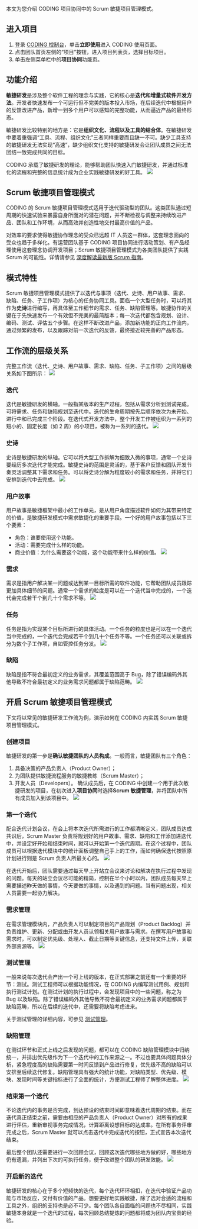 本文为您介绍 CODING 项目协同中的 Scrum 敏捷项目管理模式。

## 进入项目

1. 登录 [CODING 控制台](https://console.cloud.tencent.com/coding)，单击**立即使用**进入 CODING 使用页面。
2. 点击团队首页左侧的“项目”按钮，进入项目列表页，选择目标项目。
3. 单击左侧菜单栏中的**项目协同**功能页。 

## 功能介绍

**敏捷研发**是涉及整个软件工程的理念与实践，它的核心是**迭代和增量式软件开发方法**。开发者快速发布一个可运行但不完美的版本投入市场，在后续迭代中根据用户的反馈改进产品，新增一到多个用户可以感知的完整功能，从而逼近产品的最终形态。

敏捷研发比较特别的地方是：它是**组织文化、流程以及工具的结合体**。在敏捷研发中要着重强调“工具、流程、组织文化”三者同样重要而且缺一不可。缺少工具支持的敏捷研发无法实现“高速”，缺少组织文化支持的敏捷研发会让团队成员之间无法团结一致完成共同的目标。

CODING 承载了敏捷研发的理论，能够帮助团队快速入门敏捷研发，并通过标准化的流程和完整的信息统计成为企业实践敏捷研发的好工具。
![](https://main.qcloudimg.com/raw/10323a02019aeef881a6369a72e8fc24.png)

## Scrum 敏捷项目管理模式[](#management)

CODING 的 Scrum 敏捷项目管理模式适用于迭代驱动型的团队。这类团队通过短周期的快速试验来暴露自身所面对的潜在问题，并不断检视与调整来持续改进产品、团队和工作环境，从而高效并创造性地交付最高价值的产品。

对效率的要求使得敏捷协作理念的受众已远超 IT 人员这一群体，这套理念面向的受众也趋于多样化。有运营团队基于 CODING 项目协同进行活动策划、有产品经理使用这套理念协调开发项目；Scrum 敏捷项目管理模式为各类团队提供了实践 Scrum 的可能性。详情请参见 [深度解读最新版 Scrum 指南](https://mp.weixin.qq.com/s/At5NXNnTfZH91beK73lN3A)。

## 模式特性[](#characteristics)

Scrum 敏捷项目管理模式提供了以迭代与事项（迭代、史诗、用户故事、需求、缺陷、任务、子工作项）为核心的任务协同工具。面临一个大型任务时，可以将其作为**史诗**进行编写，再具体至工作细节的需求、任务、缺陷管理等。敏捷协作的关键在于先快速发布一个有效但不完美的最简版本；每一次迭代都包含规划、设计、编码、测试、评估五个步骤。在这样不断改进产品，添加新功能的正向工作流内，通过频繁的发布，以及跟踪对前一次迭代的反馈，最终接近较完善的产品形态。

## 工作流的层级关系[](#workflow)

完整工作流（迭代、史诗、用户故事、需求、缺陷、任务、子工作项）之间的层级关系如下图所示：
![](https://main.qcloudimg.com/raw/ac1ffdb7e3436f545e9a3ffb3c07c859.png)

### 迭代[](#iterations)

迭代是敏捷研发的横轴。一般指某版本的生产过程，包括从需求分析到测试完成。可将需求、任务和缺陷规划至迭代中。迭代的生命周期按先后顺序依次为未开始、进行中和已完成三个阶段。在迭代式开发方法中，整个开发工作被组织为一系列的短小的、固定长度（如 2 周）的小项目，被称为一系列的迭代。
![](https://main.qcloudimg.com/raw/4a104e09aa81a16b8d2b4afeb96a5438.png)

### 史诗[](#epic)

史诗是敏捷研发的纵轴。它可以将大型工作拆解为细致入微的事项，通常一个史诗要经历多次迭代才能完成。敏捷史诗的范围是灵活的，基于客户反馈和团队开发节奏灵活调整其下需求和任务。可以将史诗分解为粒度较小的需求和任务，并将它们安排到迭代中去完成。
![](https://main.qcloudimg.com/raw/d3ca27d91822491ab9f1b6f8e59a39e5.png)

### 用户故事[](#user-story)

用户故事是敏捷框架中最小的工作单元，是从用户角度描述软件如何为其带来特定的价值，是敏捷研发模式中需求敏捷化的重要手段。一个好的用户故事包括以下三个要素：
- 角色：谁要使用这个功能。
- 活动：需要完成什么样的功能。
- 商业价值：为什么需要这个功能，这个功能带来什么样的价值。
![](https://main.qcloudimg.com/raw/e572bd68fbbdbae7f01b5fbd9161ca43.png)

### 需求[](#requirements)

需求是指用户解决某一问题或达到某一目标所需的软件功能，它帮助团队成员跟踪更加具体细节的问题。通常一个需求的粒度是可以在一个迭代当中完成的，一个迭代会完成若干个到几十个需求不等。
![](https://main.qcloudimg.com/raw/edb52ec2f7a4931e99a001be9ac928d7.png)

### 任务[](#tasks)

任务是指为实现某个目标所进行的具体活动。一个任务的粒度也是可以在一个迭代当中完成的，一个迭代会完成若干个到几十个任务不等。一个任务还可以关联或拆分为数个子工作项，自如管控任务分发。
![](https://main.qcloudimg.com/raw/79310000c95da198cc503e2a218b7440.png)

### 缺陷[](#bugs)

缺陷是指不符合最初定义的业务需求，其覆盖范围高于 Bug，除了错误编码外其他导致不符合最初定义的业务需求问题都属于缺陷范畴。
![](https://main.qcloudimg.com/raw/1feeecc5f7943bd1526ed1ffd43cbb48.png)

## 开启 Scrum 敏捷项目管理模式[](#start)

下文将以常见的敏捷研发工作流为例，演示如何在 CODING 内实践 Scrum 敏捷项目管理模式。

### 创建项目[](#create-project)

敏捷研发的第一步是**确认敏捷团队的人员构成**。一般而言，敏捷团队有三个角色：
1.  具备决策的产品负责人（Product Owner）；
2.  为团队提供敏捷流程服务的敏捷教练（Scrum Master）；
3.  开发人员（Developers）。
确认成员后，在 CODING 中创建一个用于此次敏捷研发的项目，在初次进入**项目协同**时选择**Scrum 敏捷管理**，并将团队中所有成员加入到该项目中。
![](https://main.qcloudimg.com/raw/b237ae034320b54f50d904d18469e7af.png)

### 第一个迭代[](#first-iteration)

配合迭代计划会议，在会上将本次迭代所需进行的工作都清晰定义，团队成员达成共识后，Scrum Master 负责将规划好的用户故事、需求、缺陷和工作添加进迭代中，并设定好开始和结束时间，就可以开始第一个迭代周期。在这个过程中，团队成员可以根据迭代模块中的统计面板调整自己手上的工作，而如何确保迭代按照原计划进行则是 Scrum 负责人所最关心的。
![](https://main.qcloudimg.com/raw/0079eb29207f937296f42258ef73e843.png)

在迭代开始后，团队需要通过每天早上开站立会议来讨论和解决在执行过程中发现的问题。每天的站立会议尽可能的精简，控制在半个小时以内，团队成员每天早上需要描述昨天做的事情，今天要做的事情，以及遇到的问题。当有问题出现，相关人员需要一起协力解决。

### 需求管理[](#requirements-management)

在需求管理模块内，产品负责人可以制定项目的产品规划（Product Backlog）并负责维护、更新、分配或由开发人员认领相关用户故事与需求。在撰写用户故事和需求时，可以制定优先级、处理人、截止日期等关键信息，还支持文件上传，关联外部资源等。
![](https://main.qcloudimg.com/raw/fc1d18571f81ce691f26300db9e9cae8.png)

### 测试管理[](#test-management)

一般来说每次迭代会产出一个可上线的版本，在正式部署之前还有一个重要的环节：测试。测试工程师可以根据功能情况，在 CODING 内编写测试用例、规划和执行测试计划。在测试计划的执行过程中，会发现项目中的一些问题，称之为 Bug 以及缺陷。除了错误编码外其他导致不符合最初定义的业务需求问题都属于缺陷范畴，所以在后续的迭代中，还需要将缺陷考虑进来。

关于测试管理的详细内容，可参见 [测试管理](https://help.coding.net/docs/test-management/start.html)。

### 缺陷管理[](#bugs-management)

在测试环节和正式上线之后发现的问题，都可以在 CODING 缺陷管理模块中归纳统一，并排出优先级作为下一个迭代中的工作来源之一。不过也要具体问题具体分析，紧急程度高的缺陷需要第一时间反馈到产品进行修复，优先级不高的缺陷可以安排至后续迭代修复。缺陷管理具有强大的统计功能，对缺陷类型、优先级、模块、发现时间等关键指标进行了全面的统计，方便测试工程师了解整体进度。
![](https://main.qcloudimg.com/raw/fb66595bf35346ff2705ef54d2e2c5fd.png)

### 结束第一个迭代[](#end)

不论迭代内的事务是否完成，到达预设的结束时间即意味着迭代周期的结束。而在迭代真正结束之前，需要由相应的产品负责人（Product Owner）对所有的成果进行评估，重新审视事务完成情况，计算距离设想目标的达成率。在所有事务评审完成之后，Scrum Master 就可以点击迭代中完成迭代的按钮，正式宣告本次迭代结束。

最后整个团队还需要进行一次回顾会议，回顾这次迭代哪些地方做的好，哪些地方仍有遗漏，并列出下次的可执行任务，便于改进整个团队的研发效能。
![](https://main.qcloudimg.com/raw/67773b05202e9bcaab3d7d1562f3ae9d.png)

### 开启新的迭代[](#restart)

敏捷研发的核心在于多个短频快的迭代，每个迭代环环相扣，在迭代中验证产品功能与市场反应，交付有价值的产品。想要更好地实践敏捷，除了选对合适的流程和工具之外，组织的支持也是必不可少。每个团队各自面临的问题也不尽相同，实践敏捷本身就是一个迭代的过程，每次回顾总结提炼的问题都将成为团队内宝贵的经验。
